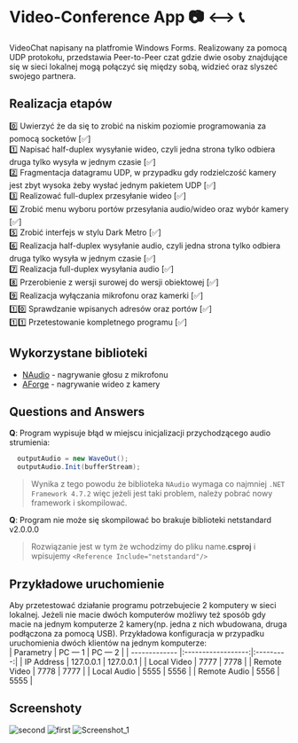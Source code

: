 # Video-Conference App 📷 ⟷ 📞
VideoChat napisany na platfromie Windows Forms. Realizowany za pomocą UDP protokołu, przedstawia Peer-to-Peer czat gdzie dwie osoby znajdujące się w sieci lokalnej mogą połączyć się między sobą, widzieć oraz slyszeć swojego partnera.
## Realizacja etapów 
0️⃣ Uwierzyć że da się to zrobić na niskim poziomie programowania za pomocą socketów [✅]  
1️⃣ Napisać half-duplex wysyłanie wideo, czyli jedna strona tylko odbiera druga tylko wysyła w jednym czasie [✅]  
2️⃣ Fragmentacja datagramu UDP, w przypadku gdy rodzielczość kamery jest zbyt wysoka żeby wysłać jednym pakietem UDP [✅]  
3️⃣ Realizować full-duplex przesyłanie wideo [✅]  
4️⃣ Zrobić menu wyboru portów przesyłania audio/wideo oraz wybór kamery [✅]  
5️⃣ Zrobić interfejs w stylu Dark Metro [✅]  
6️⃣ Realizacja half-duplex wysyłanie audio, czyli jedna strona tylko odbiera druga tylko wysyła w jednym czasie [✅]  
7️⃣ Realizacja full-duplex wysyłania audio [✅]  
8️⃣ Przerobienie z wersji surowej do wersji obiektowej [✅]    
9️⃣ Realizacja wyłączania mikrofonu oraz kamerki [✅]  
1️⃣0️⃣ Sprawdzanie wpisanych adresów oraz portów [✅]  
1️⃣1️⃣ Przetestowanie kompletnego programu [✅]
## Wykorzystane biblioteki
- [NAudio](https://github.com/naudio/NAudio) - nagrywanie głosu z mikrofonu
- [AForge](http://www.aforgenet.com/framework/) - nagrywanie wideo z kamery
## Questions and Answers
**Q**: Program wypisuje błąd w miejscu inicjalizacji przychodzącego audio strumienia:
```c#
  outputAudio = new WaveOut();
  outputAudio.Init(bufferStream);
```
> Wynika z tego powodu że biblioteka ```NAudio``` wymaga co najmniej ```.NET Framework 4.7.2``` więc jeżeli jest taki problem, należy pobrać nowy framework i skompilować.  

**Q**: Program nie może się skompilować bo brakuje biblioteki netstandard v2.0.0.0  
> Rozwiązanie jest w tym że wchodzimy do pliku name.**csproj** i wpisujemy ```<Reference Include="netstandard"/>``` 
## Przykładowe uruchomienie
Aby przetestować działanie programu potrzebujecie 2 komputery w sieci lokalnej. Jeżeli nie macie dwóch komputerów możliwy też sposób gdy macie na jednym komputerze 2 kamery(np. jedna z nich wbudowana, druga podłączona za pomocą USB). Przykładowa konfiguracja w przypadku uruchomienia dwóch klientów na jednym komputerze:  
| Parametry     | PC — 1             | PC — 2    |
| ------------- |:------------------:|:---------:|
| IP Address    | 127.0.0.1          | 127.0.0.1 |
| Local Video   | 7777               | 7778      |
| Remote Video  | 7778               | 7777      |
| Local Audio   | 5555               | 5556      |
| Remote Audio  | 5556               | 5555      |
## Screenshoty
![second](https://user-images.githubusercontent.com/19534189/113905627-a3fb9680-97d3-11eb-9ce2-c0ab30bd0a01.png)
![first](https://user-images.githubusercontent.com/19534189/113905630-a4942d00-97d3-11eb-8941-babf3bdd99b2.png)
![Screenshot_1](https://user-images.githubusercontent.com/19534189/113905624-a2ca6980-97d3-11eb-8b59-f1a4a86f3d7d.png)
